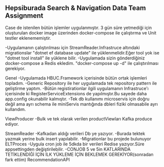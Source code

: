 ## Hepsiburada Search & Navigation Data Team Assignment
Case de istenilen bütün işlemler uygulanmıştır.
3 gün süre yetmediği için oluşturulan docker image üzerinden docker-compose ile çalıştırma ve Unit testler eklenememiştir.

-Uygulamanın çalıştırılması için StreamReader.Infrastruce altındaki migrationslar "dotnet ef database update" ile yüklenmelidir.Eğer tool yok ise "dotnet tool install" ile yüklene bilir.
-Uygulamada sizin gönderdiğiniz docker-compose a Redis ekledim. "docker-compose up -d" ile çalıştırılması gerekiyor.

Genel
	-Uygulamada HBUC.Framework içerisinde bütün ortak işlemleri topladım.
	-Generic Repository ile her uygulamada tek repository pattern ile geliştirme yaptım.
	-Bütün registirationlar ilgili uygulamanın Infrastruce'ı içerisinde ki RegisterServiceExtensions de yapılmıştır.Bu sayede daha app.config okunabilir kalmıştır.
	-Tek db kullanımı microservis için doğru değil ama ayrı schema ile miniServis mantığında dbleri fiziki olmasabile ayrı kullandım.
	

ViewProducer
	-Bulk ve tek olarak verilen productViewları Kafka produce ediyor.


StreamReader
	-Kafkadan aldığı verileri Db ye yazıyor.
	-Burada tektek yazmak yerine bulk insert yapılabilir.
	-Migrationlar bu projede bulunuyor
ELTProces
	-Uygula cron job ile 5dkda bir verileri Redise yazıyor.Süre appsettingden değiştirilebilir.
	-CONJOB 5 ve 5in KATLARINDA TETİKLENDİĞİ İÇİN İLK YÜKLEME İÇİN BEKLEMEK GEREKİYOR(sonradan fark ettim)
RecommendationAPI
	

